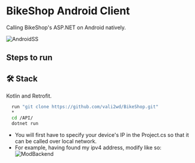 
# BikeShop Android Client

Calling BikeShop's ASP.NET on Android natively.





![AndroidSS](https://github.com/vali2wd/BikeShopClient/blob/master/Android%20Screenshot.jpg)
## Steps to run

## 🛠 Stack
Kotlin and Retrofit.

```bash
  run "git clone https://github.com/vali2wd/BikeShop.git"
  *
  cd /API/
  dotnet run
```
* You will first have to specify your device's IP in the Project.cs so that it can be called over local network.
 * For example, having found my ipv4 address, modify like so:
 ![ModBackend](https://github.com/vali2wd/BikeShopClient/blob/master/Modify%20backend.png)

    
